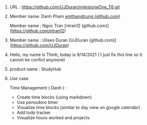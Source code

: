 1. URL : https://github.com/UJDuran/milestoneOne_T6.git

2. Member name: Danh Pham [emthangtrung (github.com)](https://github.com/emthangtrung)

   Member name : Ngoc Tran [ntran12 (github.com)] (https://github.com/ntran12)

3. Member name : Ulises Duran [UJDuran (github.com)] (https://github.com/UJDuran)

4. Hello, my name is Thinh, today is 9/14/2021
   ( I just fix this line so it cannot be confict anymore)
5. product name : StudyHub

6. Use case

   Time Management ( Danh ) :

   - Create time blocks (using markdown)
   - Use pomodoro timer.
   - Visualize time blocks (similar to day view on google calendar)
   - Add todo tracker
   - Visualize hours worked and projects

